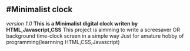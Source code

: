 #Minimalist clock
----
*version 1.0*
**This is a Minimalist digital clock writen by HTML,Javascript,CSS**
This project is aimming to write a screesaver OR background time-clock screen in a simple way
Just for amature hobby of programming(learnning HTML,CSS,Javascript)

